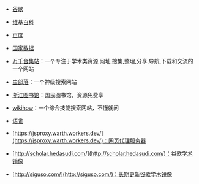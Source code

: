 - [谷歌](https://www.google.com)



- [维基百科](https://zh.wikipedia.org)

- [百度](https://www.baidu.com)

- [国家数据](http://data.stats.gov.cn/)

- [万千合集站](http://www.hejizhan.com)：一个专注于学术类资源,网址,搜集,整理,分享,导航,下载和交流的一个网站

- [虫部落](http://www.chongbuluo.com/)：一个神级搜索网站

- [浙江图书馆](http://www.zjlib.cn/)：国民图书馆，资源免费享

- [wikihow](https://zh.wikihow.com)：一个综合技能搜索网站，不懂就问

- [语雀](https://www.yuque.com/)

- [https://jsproxy.warth.workers.dev/](https://jsproxy.warth.workers.dev/)：网页代理服务器

- [http://scholar.hedasudi.com/](http://scholar.hedasudi.com/)：谷歌学术镜像

- [http://siguso.com/](http://siguso.com/)：长期更新谷歌学术镜像
